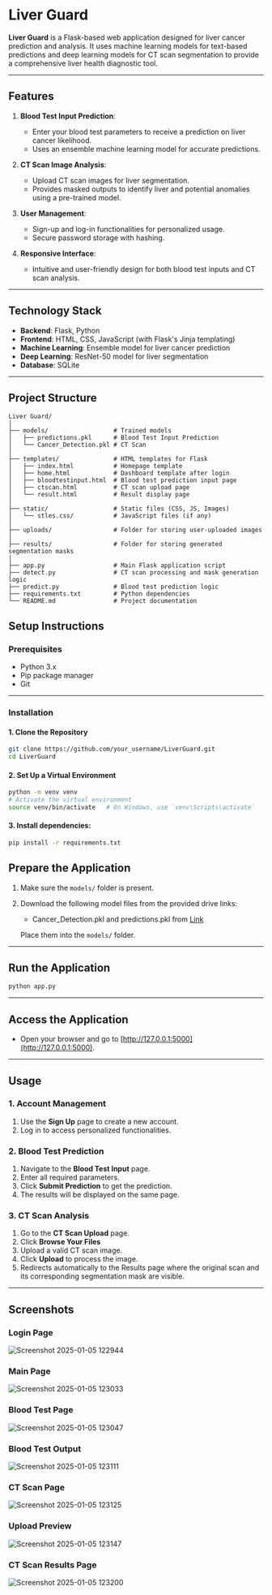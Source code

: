 # Liver Guard

**Liver Guard** is a Flask-based web application designed for liver cancer prediction and analysis. It uses machine learning models for text-based predictions and deep learning models for CT scan segmentation to provide a comprehensive liver health diagnostic tool.

---

## Features

1. **Blood Test Input Prediction**:
   - Enter your blood test parameters to receive a prediction on liver cancer likelihood.
   - Uses an ensemble machine learning model for accurate predictions.

2. **CT Scan Image Analysis**:
   - Upload CT scan images for liver segmentation.
   - Provides masked outputs to identify liver and potential anomalies using a pre-trained model.

3. **User Management**:
   - Sign-up and log-in functionalities for personalized usage.
   - Secure password storage with hashing.

4. **Responsive Interface**:
   - Intuitive and user-friendly design for both blood test inputs and CT scan analysis.

---

## Technology Stack

- **Backend**: Flask, Python
- **Frontend**: HTML, CSS, JavaScript (with Flask's Jinja templating)
- **Machine Learning**: Ensemble model for liver cancer prediction
- **Deep Learning**: ResNet-50 model for liver segmentation
- **Database**: SQLite

---

## Project Structure

```
Liver Guard/
│
├── models/                  # Trained models
│   ├── predictions.pkl      # Blood Test Input Prediction
│   └── Cancer_Detection.pkl # CT Scan
│
├── templates/               # HTML templates for Flask
│   ├── index.html           # Homepage template
│   ├── home.html            # Dashboard template after login
│   ├── bloodtestinput.html  # Blood test prediction input page
│   ├── ctscan.html          # CT scan upload page
│   └── result.html          # Result display page
│
├── static/                  # Static files (CSS, JS, Images)
│   └── stles.css/           # JavaScript files (if any)
│
├── uploads/                 # Folder for storing user-uploaded images
│
├── results/                 # Folder for storing generated segmentation masks
│
├── app.py                   # Main Flask application script
├── detect.py                # CT scan processing and mask generation logic
├── predict.py               # Blood test prediction logic
├── requirements.txt         # Python dependencies
└── README.md                # Project documentation
```

## Setup Instructions

### Prerequisites
- Python 3.x  
- Pip package manager  
- Git  

---

### Installation

#### 1. Clone the Repository
```bash
git clone https://github.com/your_username/LiverGuard.git
cd LiverGuard
```
#### 2. Set Up a Virtual Environment
```bash
python -m venv venv
# Activate the virtual environment
source venv/bin/activate   # On Windows, use `venv\Scripts\activate`
```

#### 3. **Install dependencies**:
   ```bash
   pip install -r requirements.txt
   ```

## Prepare the Application
1. Make sure the `models/` folder is present.
2. Download the following model files from the provided drive links:
   - Cancer_Detection.pkl and predictions.pkl from [Link](https://drive.google.com/drive/folders/1y6vjfEYjr5lOQkoBkqEET5bAoI8hDLZR?usp=sharing)
   
   Place them into the `models/` folder.

---

## Run the Application
```bash
python app.py
```

---

## Access the Application
- Open your browser and go to [http://127.0.0.1:5000](http://127.0.0.1:5000).

---

## Usage

### 1. Account Management
1. Use the **Sign Up** page to create a new account.
2. Log in to access personalized functionalities.
   
### 2. Blood Test Prediction
1. Navigate to the **Blood Test Input** page.
2. Enter all required parameters.
3. Click **Submit Prediction** to get the prediction.
4. The results will be displayed on the same page.

### 3. CT Scan Analysis
1. Go to the **CT Scan Upload** page.
2. Click **Browse Your Files**
3. Upload a valid CT scan image.
4. Click **Upload** to process the image.
5. Redirects automatically to the Results page where the original scan and its corresponding segmentation mask are visible.

---

## Screenshots

### Login Page
![Screenshot 2025-01-05 122944](https://github.com/user-attachments/assets/cca7c6a8-5413-47e9-90e4-4f485df789d6)

### Main Page
![Screenshot 2025-01-05 123033](https://github.com/user-attachments/assets/8cf83745-854a-42e6-807b-9988ac15daca)

### Blood Test Page
![Screenshot 2025-01-05 123047](https://github.com/user-attachments/assets/83e97f59-2056-4b85-90d6-ac38cb40ce1f)

### Blood Test Output
![Screenshot 2025-01-05 123111](https://github.com/user-attachments/assets/36ee652e-3734-4b39-85a0-08633d0233d0)

### CT Scan Page
![Screenshot 2025-01-05 123125](https://github.com/user-attachments/assets/db2ad875-828e-4f58-9b3d-f12df14f847b)

### Upload Preview
![Screenshot 2025-01-05 123147](https://github.com/user-attachments/assets/27ecc57a-90a5-42d4-aed3-e8103cf31821)

### CT Scan Results Page
![Screenshot 2025-01-05 123200](https://github.com/user-attachments/assets/b3b3e410-9238-4479-8f41-f1d05b2d2e6e)
